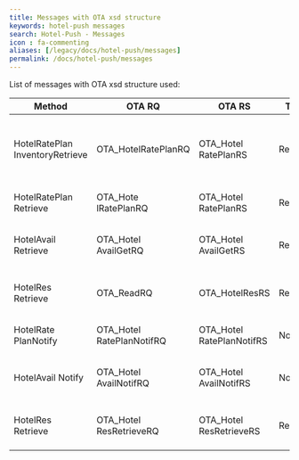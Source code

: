 ```yaml
---
title: Messages with OTA xsd structure
keywords: hotel-push messages
search: Hotel-Push - Messages
icon : fa-commenting
aliases: [/legacy/docs/hotel-push/messages]
permalink: /docs/hotel-push/messages
---
```


List of messages with OTA xsd structure used:

  
| **Method**			| **OTA RQ**			| **OTA RS**			| **Type**	| **Description**	|
| ----------------------------- | ----------------------------- | ----------------------------- | ------------- | --------------------- |
| HotelRatePlan InventoryRetrieve | OTA_HotelRatePlanRQ | OTA_Hotel RatePlanRS | Retrieve | Retrieve static information of hotel seller inventory|
| HotelRatePlan Retrieve | OTA_Hote lRatePlanRQ | OTA_Hotel RatePlanRS | Retrieve | Retrieve rates of hotel seller|
| HotelAvail Retrieve | OTA_Hotel AvailGetRQ | OTA_Hotel AvailGetRS | Retrieve | Retrieve availability of hotel seller|
| HotelRes Retrieve | OTA_ReadRQ  | OTA_HotelResRS | Retrieve | Retrieve reservations from user seller|
| HotelRate PlanNotify | OTA_Hotel RatePlanNotifRQ | OTA_Hotel RatePlanNotifRS | Notify | Notify rates to hotel seller  |
| HotelAvail Notify | OTA_Hotel AvailNotifRQ | OTA_Hotel AvailNotifRS | Notify | Notify availability to hotel seller|
| HotelRes Retrieve | OTA_Hotel ResRetrieveRQ | OTA_Hotel ResRetrieveRS | Retrieve | Retrieve reservations from user seller |

